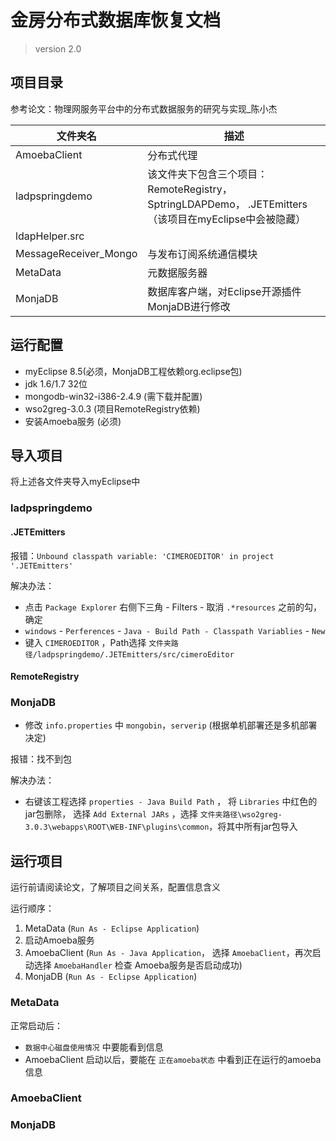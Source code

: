 # 金房分布式数据库恢复文档

> version 2.0

## 项目目录

参考论文：物理网服务平台中的分布式数据服务的研究与实现_陈小杰

| 文件夹名              | 描述                                                                                                 |
| ----------------------- | ----------------------- |
| AmoebaClient          | 分布式代理                                                                                           |
| ladpspringdemo        | 该文件夹下包含三个项目：RemoteRegistry， SptringLDAPDemo， .JETEmitters（该项目在myEclipse中会被隐藏） |
| ldapHelper.src        |                                                                                                      |
| MessageReceiver_Mongo | 与发布订阅系统通信模块                                                                               |
| MetaData              | 元数据服务器                                                                                         |
| MonjaDB               | 数据库客户端，对Eclipse开源插件MonjaDB进行修改                                                       |

## 运行配置

- myEclipse 8.5(必须，MonjaDB工程依赖org.eclipse包)
- jdk 1.6/1.7 32位
- mongodb-win32-i386-2.4.9 (需下载并配置)
- wso2greg-3.0.3 (项目RemoteRegistry依赖)
- 安装Amoeba服务 (必须)

## 导入项目

将上述各文件夹导入myEclipse中

### ladpspringdemo

#### .JETEmitters

报错：`Unbound classpath variable: 'CIMEROEDITOR' in project '.JETEmitters'`

解决办法：

- 点击 `Package Explorer` 右侧下三角 - Filters - 取消 `.*resources` 之前的勾， 确定
- `windows` - `Perferences` - `Java - Build Path - Classpath Variablies` - `New`
- 键入 `CIMEROEDITOR` ，Path选择 `文件夹路径/ladpspringdemo/.JETEmitters/src/cimeroEditor`

#### RemoteRegistry

### MonjaDB

- 修改 `info.properties` 中 `mongobin`，`serverip` (根据单机部署还是多机部署决定)

报错：找不到包

解决办法：

- 右键该工程选择 `properties - Java Build Path` ， 将 `Libraries` 中红色的jar包删除， 选择 `Add External JARs` ，选择 `文件夹路径\wso2greg-3.0.3\webapps\ROOT\WEB-INF\plugins\common`，将其中所有jar包导入

## 运行项目

运行前请阅读论文，了解项目之间关系，配置信息含义

运行顺序：

1. MetaData (`Run As - Eclipse Application`)
2. 启动Amoeba服务
3. AmoebaClient (`Run As - Java Application`， 选择 `AmoebaClient`，再次启动选择 `AmoebaHandler` 检查 Amoeba服务是否启动成功)
4. MonjaDB (`Run As - Eclipse Application`)

### MetaData

正常启动后：

- `数据中心磁盘使用情况` 中要能看到信息
- AmoebaClient 启动以后，要能在 `正在amoeba状态` 中看到正在运行的amoeba信息

### AmoebaClient

### MonjaDB